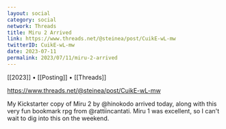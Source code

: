 ```yaml
---
layout: social
category: social
network: Threads
title: Miru 2 Arrived
link: https://www.threads.net/@steinea/post/CuikE-wL-mw
twitterID: CuikE-wL-mw
date: 2023-07-11
permalink: 2023/07/11/miru-2-arrived
---
```


[[2023]] • [[Posting]] • [[Threads]]

https://www.threads.net/@steinea/post/CuikE-wL-mw

My Kickstarter copy of Miru 2 by @hinokodo arrived today, along with this very fun bookmark rpg from @rattiincantati. Miru 1 was excellent, so I can't wait to dig into this on the weekend.

